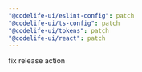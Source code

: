 ```yaml
---
"@codelife-ui/eslint-config": patch
"@codelife-ui/ts-config": patch
"@codelife-ui/tokens": patch
"@codelife-ui/react": patch
---
```


fix release action
